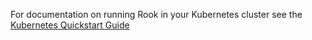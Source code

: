 For documentation on running Rook in your Kubernetes cluster see the [Kubernetes Quickstart Guide](/Documentation/quickstart.md)
